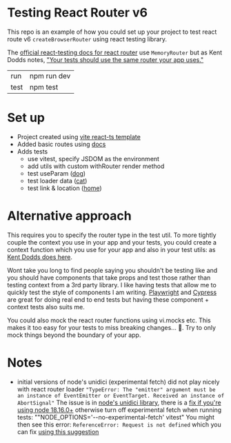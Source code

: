 # Testing React Router v6

This repo is an example of how you could set up your project to test react route v6 `createBrowserRouter` using react testing library.

The [official react-testing docs for react router](https://testing-library.com/docs/example-reach-router) use `MemoryRouter` but as Kent Dodds
notes, ["Your tests should use the same router your app uses."](https://github.com/remix-run/react-router/discussions/8241#discussioncomment-1596864)

|      |             |
| ---- | ----------- |
| run  | npm run dev |
| test | npm test    |

# Set up

- Project created using [vite react-ts template](https://vitejs.dev/guide/)
- Added basic routes using [docs](https://reactrouter.com/en/main/start/tutorial#setup)
- Adds tests
  - use vitest, specify JSDOM as the environment
  - add utils with custom withRouter render method
  - test useParam ([dog](/src/routes/dog.test.tsx))
  - test loader data ([cat](/src/routes/cat.test.tsx))
  - test link & location ([home](/src/routes/home.test.tsx))

# Alternative approach

This requires you to specify the router type in the test util. To more tightly couple the context
you use in your app and your tests, you could create a context function which you use for your app
and also in your test utils: as [Kent Dodds does here](https://github.com/kentcdodds/bookshelf/blob/main/src/test/app-test-utils.js).

Wont take you long to find people saying you shouldn't be testing like and you should have components that take props and test those rather than testing context from a 3rd party library. I like having tests that allow me to quickly test the style of components I am writing. [Playwright](https://playwright.dev/) and [Cypress](https://www.cypress.io/) are great for doing real end to end tests but having these component + context tests also suits me.

You could also mock the react router functions using vi.mocks etc. This makes it too easy for your tests to miss breaking changes... 🐛. Try to only mock things beyond the boundary of your app.

# Notes

- initial versions of node's unidici (experimental fetch) did not play nicely with react router loader
  `"TypeError: The "emitter" argument must be an instance of EventEmitter or EventTarget. Received an instance of AbortSignal"`
  The issue is in [node's unidici library](https://github.com/remix-run/react-router/issues/10273#issuecomment-1487201263), there is a [fix if you're using node 18.16.0+](https://github.com/nodejs/undici/pull/1910#issuecomment-1478377261) otherwise turn off experimental fetch when running tests: ""NODE_OPTIONS='--no-experimental-fetch' vitest"
  You might then see this error: `ReferenceError: Request is not defined` which you can fix [using this suggestion](https://stackoverflow.com/questions/74497916/referenceerror-request-is-not-defined-when-testing-with-react-router-v6-4)
